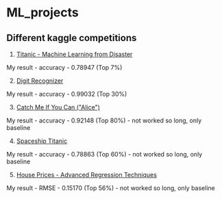 # ML_projects
## Different kaggle competitions
1. [Titanic - Machine Learning from Disaster](https://www.kaggle.com/competitions/titanic)

My result - accuracy - 0.78947 (Top 7%)

2. [Digit Recognizer](https://www.kaggle.com/competitions/digit-recognizer)

My result - accuracy - 0.99032 (Top 30%)

3. [Catch Me If You Can ("Alice")](https://www.kaggle.com/competitions/catch-me-if-you-can-intruder-detection-through-webpage-session-tracking2/leaderboard)

My result - accuracy - 0.92148 (Top 80%) - not worked so long, only baseline

4. [Spaceship Titanic](https://www.kaggle.com/competitions/spaceship-titanic)

My result - accuracy - 0.78863 (Top 60%) - not worked so long, only baseline

5. [House Prices - Advanced Regression Techniques](https://www.kaggle.com/competitions/house-prices-advanced-regression-techniques)

My result - RMSE - 0.15170 (Top 56%) - not worked so long, only baseline
